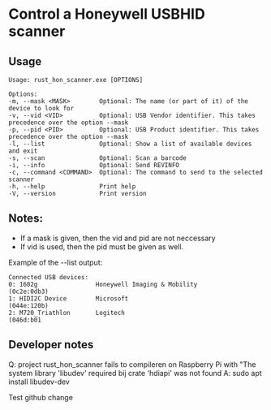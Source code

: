 # Control a Honeywell USBHID scanner

## Usage

```
Usage: rust_hon_scanner.exe [OPTIONS]

Options:
-m, --mask <MASK>        Optional: The name (or part of it) of the device to look for
-v, --vid <VID>          Optional: USB Vendor identifier. This takes precedence over the option --mask
-p, --pid <PID>          Optional: USB Product identifier. This takes precedence over the option --mask
-l, --list               Optional: Show a list of available devices and exit
-s, --scan               Optional: Scan a barcode
-i, --info               Optional: Send REVINFO
-c, --command <COMMAND>  Optional: The command to send to the selected scanner
-h, --help               Print help
-V, --version            Print version
```

## Notes:
* If a mask is given, then the vid and pid are not neccessary
* If vid is used, then the pid must be given as well.

Example of the --list output:

```
Connected USB devices:
0: 1602g                Honeywell Imaging & Mobility             (0c2e:0db3)
1: HIDI2C Device        Microsoft                                (044e:120b)
2: M720_Triathlon       Logitech                                 (046d:b01
```

## Developer notes

Q: project rust_hon_scanner fails to compileren on Raspberry Pi with "The system library 'libudev' required bij crate 'hdiapi' was not found
A: sudo apt install libudev-dev

Test github change

